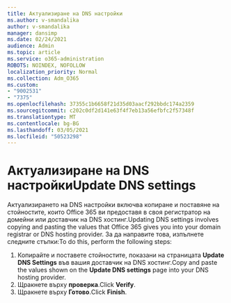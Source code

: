 ```yaml
---
title: Актуализиране на DNS настройки
ms.author: v-smandalika
author: v-smandalika
manager: dansimp
ms.date: 02/24/2021
audience: Admin
ms.topic: article
ms.service: o365-administration
ROBOTS: NOINDEX, NOFOLLOW
localization_priority: Normal
ms.collection: Adm_O365
ms.custom:
- "9002531"
- "7375"
ms.openlocfilehash: 37355c1b6658f21d35d03aacf292bbdc174a2359
ms.sourcegitcommit: c202c0df2d141e63f4f7eb13a56efbfc2f57348f
ms.translationtype: MT
ms.contentlocale: bg-BG
ms.lasthandoff: 03/05/2021
ms.locfileid: "50523298"
---
```

# <a name="update-dns-settings"></a><span data-ttu-id="64231-102">Актуализиране на DNS настройки</span><span class="sxs-lookup"><span data-stu-id="64231-102">Update DNS settings</span></span>

<span data-ttu-id="64231-103">Актуализирането на DNS настройки включва копиране и поставяне на стойностите, които Office 365 ви предоставя в своя регистратор на домейни или доставчик на DNS хостинг.</span><span class="sxs-lookup"><span data-stu-id="64231-103">Updating DNS settings involves copying and pasting the values that Office 365 gives you into your domain registrar or DNS hosting provider.</span></span> <span data-ttu-id="64231-104">За да направите това, изпълнете следните стъпки:</span><span class="sxs-lookup"><span data-stu-id="64231-104">To do this, perform the following steps:</span></span>

1. <span data-ttu-id="64231-105">Копирайте и поставете стойностите, показани на страницата **Update DNS Settings** във вашия доставчик на DNS хостинг.</span><span class="sxs-lookup"><span data-stu-id="64231-105">Copy and paste the values shown on the **Update DNS settings** page into your DNS hosting provider.</span></span>
2. <span data-ttu-id="64231-106">Щракнете върху **проверка**.</span><span class="sxs-lookup"><span data-stu-id="64231-106">Click **Verify**.</span></span>
3. <span data-ttu-id="64231-107">Щракнете върху **Готово**.</span><span class="sxs-lookup"><span data-stu-id="64231-107">Click **Finish**.</span></span>